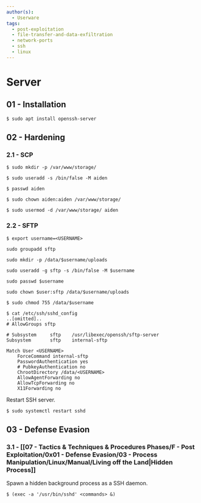 ```yaml
---
author(s):
  - Userware
tags:
  - post-exploitation
  - file-transfer-and-data-exfiltration
  - network-ports
  - ssh
  - linux
---
```

# Server

## 01 - Installation

```
$ sudo apt install openssh-server
```

## 02 - Hardening

### 2.1 - SCP

```
$ sudo mkdir -p /var/www/storage/

$ sudo useradd -s /bin/false -M aiden

$ passwd aiden

$ sudo chown aiden:aiden /var/www/storage/

$ sudo usermod -d /var/www/storage/ aiden
```

### 2.2 - SFTP

```
$ export username=<USERNAME>

sudo groupadd sftp

sudo mkdir -p /data/$username/uploads

sudo useradd -g sftp -s /bin/false -M $username

sudo passwd $username

sudo chown $user:sftp /data/$username/uploads

$ sudo chmod 755 /data/$username
```

```
$ cat /etc/ssh/sshd_config
..[omitted]..
# AllowGroups sftp

# Subsystem     sftp    /usr/libexec/openssh/sftp-server
Subsystem       sftp    internal-sftp

Match User <USERNAME>
	ForceCommand internal-sftp
	PasswordAuthentication yes
	# PubkeyAuthentication no
	ChrootDirectory /data/<USERNAME>
	AllowAgentForwarding no
	AllowTcpForwarding no
	X11Forwarding no
```

Restart SSH server.

```
$ sudo systemctl restart sshd
```

## 03 - Defense Evasion

### 3.1 - [[07 - Tactics & Techniques & Procedures Phases/F - Post Exploitation/0x01 - Defense Evasion/03 - Process Manipulation/Linux/Manual/Living off the Land|Hidden Process]]

Spawn a hidden background process as a SSH daemon.

```
$ (exec -a '/usr/bin/sshd' <commands> &)
```